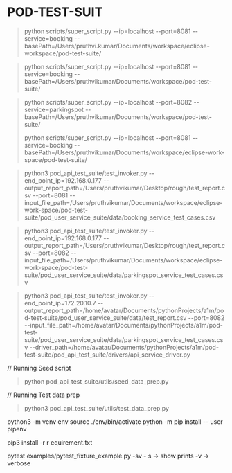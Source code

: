 # POD-TEST-SUIT

> python scripts/super_script.py --ip=localhost --port=8081 --service=booking --basePath=/Users/pruthvi.kumar/Documents/workspace/eclipse-workspace/pod-test-suite/

> python scripts/super_script.py --ip=localhost --port=8081 --service=booking --basePath=/Users/pruthvikumar/Documents/workspace/pod-test-suite/

> python scripts/super_script.py --ip=localhost --port=8082 --service=parkingspot --basePath=/Users/pruthvikumar/Documents/workspace/pod-test-suite/
>
> python scripts/super_script.py --ip=localhost --port=8081 --service=booking --basePath=/Users/pruthvikumar/Documents/workspace/eclipse-work-space/pod-test-suite/


> python3 pod_api_test_suite/test_invoker.py --end_point_ip=192.168.0.177 --output_report_path=/Users/pruthvikumar/Desktop/rough/test_report.csv --port=8081 --input_file_path=/Users/pruthvikumar/Documents/workspace/eclipse-work-space/pod-test-suite/pod_user_service_suite/data/booking_service_test_cases.csv 

> python3 pod_api_test_suite/test_invoker.py --end_point_ip=192.168.0.177 --output_report_path=/Users/pruthvikumar/Desktop/rough/test_report.csv --port=8082 --input_file_path=/Users/pruthvikumar/Documents/workspace/eclipse-work-space/pod-test-suite/pod_user_service_suite/data/parkingspot_service_test_cases.csv

> python3 pod_api_test_suite/test_invoker.py --end_point_ip=172.20.10.7 --output_report_path=/home/avatar/Documents/pythonProjects/a1m/pod-test-suite/pod_user_service_suite/data/test_report.csv --port=8082 --input_file_path=/home/avatar/Documents/pythonProjects/a1m/pod-test-suite/pod_user_service_suite/data/parkingspot_service_test_cases.csv --driver_path=/home/avatar/Documents/pythonProjects/a1m/pod-test-suite/pod_api_test_suite/drivers/api_service_driver.py

// Running Seed script
>  python pod_api_test_suite/utils/seed_data_prep.py

// Running Test data prep
>python3 pod_api_test_suite/utils/test_data_prep.py

python3 -m venv env
source ./env/bin/activate
python -m pip install -- user pipenv

pip3 install -r r equirement.txt


pytest examples/pytest_fixture_example.py -sv
        - s -> show prints
        -v  -> verbose
